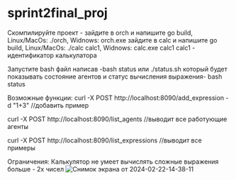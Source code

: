 # sprint2final_proj

Скомпилируйте проект - зайдите в orch и напишите go build, Linux/MacOs: ./orch, Widnows: orch.exe
                       зайдите в calc и напишите go build, Linux/MacOs: ./calc calc1, Widnows: calc.exe calc1 
                       calc1 - идентификатор калькулатора
                       



Запустите bash файл написав -bash status или ./status.sh который будет показывать состояние агентов и статус вычисления выражения- bash status



Возможные функции:
curl -X POST http://localhost:8090/add_expression -d "1+3" //добавить пример

curl -X POST http://localhost:8090/list_agents //выводит все работующие агенты

curl -X POST http://localhost:8090/list_expressions //выводит все примеры

Ограничения:
Калькулятор не умеет вычислять сложные выражения больше - 2х чисел
![Снимок экрана от 2024-02-22-14-38-11](https://github.com/IvanK09/sprint2final_proj/assets/71665828/14531f97-a0ae-44ee-bfc0-c31553f92e69)
